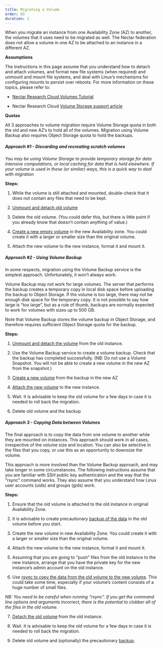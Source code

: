 ```yaml
---
title: Migrating a Volume
order: 03
duration: 1
---
```

When you migrate an instance from one Availability Zone (AZ) to another, the volumes that it uses need to be migrated as well.  The Nectar federation does not allow a volume in one AZ to be attached to an instance in a different AZ.

**Assumptions**

The instructions in this page assume that you understand how to detach and attach volumes, and format new file systems (when required) and unmount and mount file systems, and deal with Linux’s mechanisms for configuring mounts to persist over reboots.  For more information on these topics, please refer to:

- [Nectar Research Cloud Volumes Tutorial](https://tutorials.rc.nectar.org.au/volume-storage/01-overview)

- Nectar Research Cloud [Volume Storage support article](https://support.ehelp.edu.au/support/solutions/articles/6000216075-persistent-volume-storage)

**Quotas**

All 3 approaches to volume migration require Volume Storage quota in both the old and new AZ’s to hold all of the volumes.  Migration using Volume Backup also requires Object Storage quota to hold the backups.

##### Approach #1 - Discarding and recreating scratch volumes 

*You may be using Volume Storage to provide temporary storage for data intensive computations, or local caching for data that is held elsewhere.  If your volume is used in these (or similar) ways, this is a quick way to deal with migration*

**Steps:**
1. While the volume is still attached and mounted, double-check that it does not contain any files that need to be kept.  

2. [Unmount and detach old volume](https://tutorials.rc.nectar.org.au/volume-storage/05-unmount-detach)

3. Delete the old volume.  (You could defer this, but there is little point if you already know that doesn’t contain anything of value.)

4. [Create a new empty volume](https://tutorials.rc.nectar.org.au/volume-storage/03-create-attach) in the new Availability zone.  You could create it with a larger or smaller size than the original volume.

5. Attach the new volume to the new instance, format it and mount it.


##### Approach #2 - Using Volume Backup 

In some respects, migration using the Volume Backup service is the simplest approach.  Unfortunately, it won’t always work:

Volume Backup may not work for large volumes. The server that performs the backup creates a temporary copy in local disk space before uploading the backup to Object Storage. If the volume is too large, there may not be enough disk space for the temporary copy.  It is not possible to say how large is “too large”, but as a rule of thumb, backups are normally expected to work for volumes with sizes up to 500 GB.

Note that Volume Backup stores the volume backup in Object Storage, and therefore requires sufficient Object Storage quota for the backup.

**Steps:**
1. [Unmount and detach the volume](https://tutorials.rc.nectar.org.au/volume-storage/05-unmount-detach) from the old instance.

2. Use the Volume Backup service to create a volume backup.  Check that the backup has completed successfully.  (NB: Do not use a Volume Snapshot. You will not be able to create a new volume in the new AZ from the snapshot.)

3. [Create a new volume](https://tutorials.rc.nectar.org.au/volume-storage/03-create-attach) from the backup in the new AZ 

4. [Attach the new volume](https://tutorials.rc.nectar.org.au/volume-storage/03-create-attach) to the new instance.

5. Wait.  It is advisable to keep the old volume for a few days in case it is needed to roll back the migration.

6. Delete old volume and the backup

##### Approach 3 - Copying Data between Volumes 

The final approach is to copy the data from one volume to another while they are mounted on instances.  This approach should work in all cases, irrespective of the volume size and location. You can also be selective in the files that you copy, or use this as an opportunity to downsize the volume.

This approach is more involved than the Volume Backup approach, and may take longer  in some circumstances.  The following instructions assume that you are familiar with SSH public key authentication and the way that the “rsync” command works. They also assume that you understand how Linux user accounts (uids) and groups (gids) work.

**Steps:**
1. Ensure that the old volume is attached to the old instance in original Availability Zone.

2. It is advisable to create precautionary [backup of the data](https://support.ehelp.edu.au/support/solutions/articles/6000085112-backing-up-data) in the old volume before you start.

3. Create the new volume in new Availability Zone.  You could create it with a larger or smaller size than the original volume.

4. Attach the new volume to the new instance, format it and mount it.

5. Assuming that you are going to “push” files from the old instance to the new instance, arrange that you have the private key for the new instance’s admin account on the old instance. 

6. Use [rsync to copy the data from the old volume to the new volume](https://support.ehelp.edu.au/support/solutions/articles/6000085112-backing-up-data). This could take some time, especially if your volume’s content consists of a huge number of small files.

*NB: You need to be careful when running “rsync”.  If you get the command line options and arguments incorrect, there is the potential to clobber all of the files in the old volume.* 

7. [Detach the old volume](https://tutorials.rc.nectar.org.au/volume-storage/05-unmount-detach) from the old instance.

8. Wait.  It is advisable to keep the old volume for a few days in case it is needed to roll back the migration.

9. Delete old volume and (optionally) the precautionary [backup](https://support.ehelp.edu.au/support/solutions/articles/6000085112-backing-up-data).